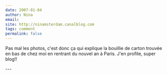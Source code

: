 ```yaml
---
date: 2007-01-04
author: Nina
email: 
site: http://ninamsterdam.canalblog.com
tags: comment
permalink: false
---
```


<p>Pas mal les photos, c'est donc ça qui explique la bouillie de carton trouvée en bas de chez moi en rentrant du nouvel an à Paris. J'en profite, super blog!!</p>
---